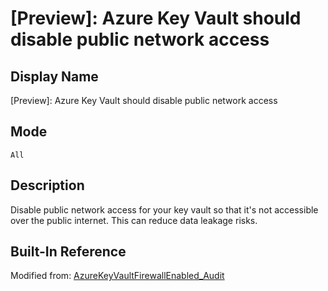 # [Preview]: Azure Key Vault should disable public network access

## Display Name

[Preview]: Azure Key Vault should disable public network access

## Mode

`All`

## Description

Disable public network access for your key vault so that it's not accessible over the public internet. This can reduce data leakage risks.

## Built-In Reference

Modified from: [AzureKeyVaultFirewallEnabled_Audit](https://github.com/Azure/azure-policy/blob/master/built-in-policies/policyDefinitions/Key%20Vault/AzureKeyVaultFirewallEnabled_Audit.json)